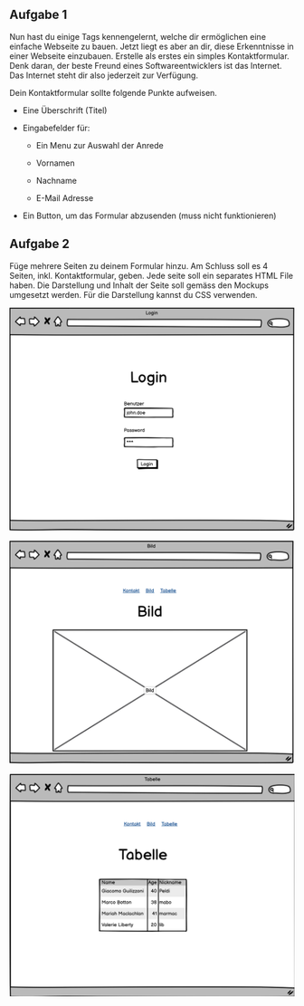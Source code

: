 ## Aufgabe 1

Nun hast du einige Tags kennengelernt, welche dir ermöglichen eine einfache Webseite zu bauen. Jetzt liegt es aber an dir, diese Erkenntnisse in einer Webseite einzubauen. Erstelle als erstes ein simples Kontaktformular. Denk daran, der beste Freund eines Softwareentwicklers ist das Internet. Das Internet steht dir also jederzeit zur Verfügung.

Dein Kontaktformular sollte folgende Punkte aufweisen.

- Eine Überschrift (Titel)

- Eingabefelder für:

  - Ein Menu zur Auswahl der Anrede


  - Vornamen


  - Nachname


  - E-Mail Adresse


- Ein Button, um das Formular abzusenden (muss nicht funktionieren)

## Aufgabe 2

Füge mehrere Seiten zu deinem Formular hinzu. Am Schluss soll es 4 Seiten, inkl. Kontaktformular, geben. 
Jede seite soll ein separates HTML File haben. Die Darstellung und Inhalt der Seite soll gemäss den Mockups
umgesetzt werden. Für die Darstellung kannst du CSS verwenden.

![Image of Login](../img/login.png)

![Image of Image](../img/image.png)

![Image of Table](../img/table.png)

